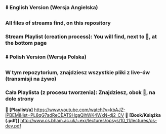 ### ⬇️ English Version (Wersja Angielska)
### All files of streams find, on this repository
### Stream Playlist (creation process): You will find, next to 📌, at the bottom page

### ⬇️ Polish Version (Wersja Polska)
### W tym repozytorium, znajdziesz wszystkie pliki z live-ów (transmisji na żywo)
### Cała Playlista (z procesu tworzenia): Znajdziesz, obok 📌, na dole strony

📌 **[Playlist/a]** https://www.youtube.com/watch?v=kbAJZ-iPBEM&list=PL8qG7adReCEAT9HgaQlhWK4WxN-dj2_CV
📙 **[Book/Książka (.pdf)]** http://www.cs.bham.ac.uk/~exr/lectures/opsys/10_11/lectures/os-dev.pdf


